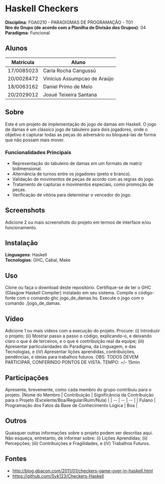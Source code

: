
# Haskell Checkers

**Disciplina**: FGA0210 - PARADIGMAS DE PROGRAMAÇÃO - T01 <br>
**Nro do Grupo (de acordo com a Planilha de Divisão dos Grupos)**: 04<br>
**Paradigma**: Funcional<br>

## Alunos
|Matrícula | Aluno |
| -- | -- |
| 17/0085023 |  Carla Rocha Cangussú |
| 20/0028472 |  Vinícius Assumpcao de Araújo |
| 18/0063162 |  Daniel Primo de Melo |
| 20/2029012 |  Josué Teixeira Santana |

## Sobre 
Este é um projeto de implementação do jogo de damas em Haskell. O jogo de damas é um clássico jogo de tabuleiro para dois jogadores, onde o objetivo é capturar todas as peças do adversário ou bloqueá-las de forma que não possam mais mover.

### Funcionalidades Principais
- Representação do tabuleiro de damas em um formato de matriz bidimensional.
- Alternância de turnos entre os jogadores (preto e branco).
- Validação de movimentos de peças de acordo com as regras do jogo.
- Tratamento de capturas e movimentos especiais, como promoção de peças.
- Verificação de vitória para determinar o vencedor do jogo.

## Screenshots
Adicione 2 ou mais screenshots do projeto em termos de interface e/ou funcionamento.

## Instalação 
**Linguagens**: Haskell<br>
**Tecnologias**: GHC, Cabal, Make<br>

## Uso 
Clone ou faça o download deste repositório.
Certifique-se de ter o GHC (Glasgow Haskell Compiler) instalado em seu sistema.
Compile o código-fonte com o comando ghc jogo_de_damas.hs.
Execute o jogo com o comando ./jogo_de_damas.

## Vídeo
Adicione 1 ou mais vídeos com a execução do projeto.
Procure: 
(i) Introduzir o projeto;
(ii) Mostrar passo a passo o código, explicando-o, e deixando claro o que é de terceiros, e o que é contribuição real da equipe;
(iii) Apresentar particularidades do Paradigma, da Linguagem, e das Tecnologias, e
(iV) Apresentar lições aprendidas, contribuições, pendências, e ideias para trabalhos futuros.
OBS: TODOS DEVEM PARTICIPAR, CONFERINDO PONTOS DE VISTA.
TEMPO: +/- 15min

## Participações
Apresente, brevemente, como cada membro do grupo contribuiu para o projeto.
|Nome do Membro | Contribuição | Significância da Contribuição para o Projeto (Excelente/Boa/Regular/Ruim/Nula) |
| -- | -- | -- |
| Fulano  |  Programação dos Fatos da Base de Conhecimento Lógica | Boa |

## Outros 
Quaisquer outras informações sobre o projeto podem ser descritas aqui. Não esqueça, entretanto, de informar sobre:
(i) Lições Aprendidas;
(ii) Percepções;
(iii) Contribuições e Fragilidades, e
(iV) Trabalhos Futuros.

## Fontes
- http://blog.gbacon.com/2011/01/checkers-game-over-in-haskell.html
- https://github.com/Syk123/Checkers-Haskell
